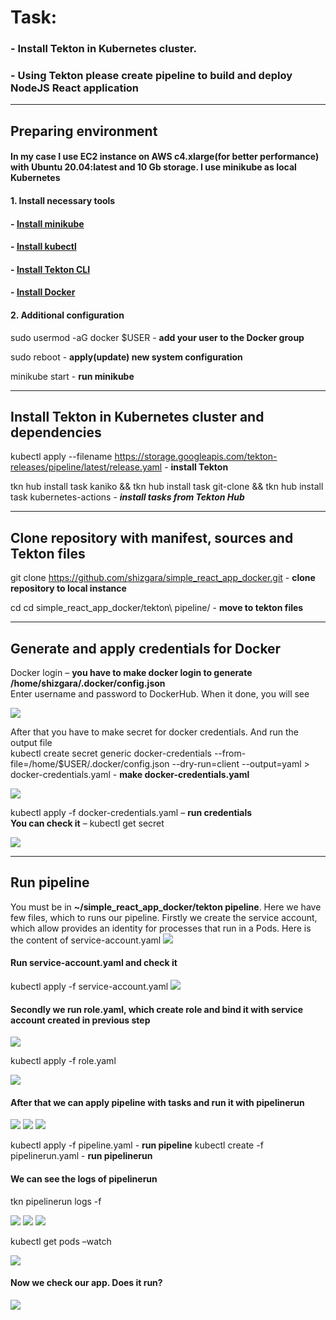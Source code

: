 # Task:
### - Install Tekton in Kubernetes cluster.
### - Using Tekton please create pipeline to build and deploy NodeJS React application


---


## Preparing environment

#### In my case I use EC2 instance on AWS c4.xlarge(for better performance) with Ubuntu 20.04:latest and 10 Gb storage. I use minikube as local Kubernetes

#### 1. Install necessary tools

####     - [Install minikube](https://minikube.sigs.k8s.io/docs/start/)
####     - [Install kubectl](https://kubernetes.io/docs/tasks/tools/install-kubectl-linux/)
####     - [Install Tekton CLI](https://tekton.dev/docs/cli/)
####     - [Install Docker](https://docs.docker.com/engine/install/ubuntu/)

#### 2. Additional configuration

sudo usermod -aG docker $USER   - **add your user to the Docker group**

sudo reboot - **apply(update) new system configuration**

minikube start - **run minikube**


---


## Install Tekton in Kubernetes cluster and dependencies

 kubectl apply --filename https://storage.googleapis.com/tekton-releases/pipeline/latest/release.yaml - **install Tekton**

 tkn hub install task kaniko && tkn hub install task git-clone && tkn hub install task kubernetes-actions - ___install tasks from Tekton Hub___


 ---


## Clone repository with manifest, sources and Tekton files

git clone https://github.com/shizgara/simple_react_app_docker.git - **clone repository to local instance**

cd cd simple_react_app_docker/tekton\ pipeline/ - **move to tekton files**


---


## Generate and apply credentials for Docker

Docker login – **you have to make docker login to generate  /home/shizgara/.docker/config.json**  
Enter username and password to DockerHub. When it done, you will see

![](https://github.com/shizgara/simple_react_app_docker/blob/main/screenshots/docker%20login.PNG)

After that you have to make secret for docker credentials. And run the output file  
kubectl create secret generic docker-credentials --from-file=/home/$USER/.docker/config.json --dry-run=client --output=yaml > docker-credentials.yaml - **make docker-credentials.yaml**

![](https://github.com/shizgara/simple_react_app_docker/blob/main/screenshots/docker-credentials.png)

kubectl apply -f docker-credentials.yaml – **run credentials**   
**You can check it** – kubectl get secret

![](https://github.com/shizgara/simple_react_app_docker/blob/main/screenshots/kubectl%20get%20secret.PNG)


---


## Run pipeline

You must be in **~/simple_react_app_docker/tekton pipeline**. Here we have few files, which to runs our pipeline.
Firstly we create the service account, which allow provides an identity for processes that run in a Pods. Here is the content of service-account.yaml
 ![](https://github.com/shizgara/simple_react_app_docker/blob/main/screenshots/service%20account%20yaml.PNG)

#### Run service-account.yaml and check it  
kubectl apply -f service-account.yaml
![](https://github.com/shizgara/simple_react_app_docker/blob/main/screenshots/kubectl%20get%20service%20account.PNG)

#### Secondly we run role.yaml, which create role and bind it with service account created in previous step

![](https://github.com/shizgara/simple_react_app_docker/blob/main/screenshots/role%20yaml.PNG)

kubectl apply -f role.yaml

![](https://github.com/shizgara/simple_react_app_docker/blob/main/screenshots/kubectl%20get%20role.PNG)

#### After that we can apply pipeline with tasks and run it with pipelinerun

![](https://github.com/shizgara/simple_react_app_docker/blob/main/screenshots/pipiline1.PNG)
![](https://github.com/shizgara/simple_react_app_docker/blob/main/screenshots/pipiline2.PNG)
![](https://github.com/shizgara/simple_react_app_docker/blob/main/screenshots/pipilinerun.PNG)

kubectl apply -f pipeline.yaml - **run pipeline**
kubectl create -f pipelinerun.yaml - **run pipelinerun**

#### We can see the logs of pipelinerun

tkn pipelinerun logs <name created pipilinerun> -f

![](https://github.com/shizgara/simple_react_app_docker/blob/main/screenshots/log1.PNG)
![](https://github.com/shizgara/simple_react_app_docker/blob/main/screenshots/log2.PNG)
![](https://github.com/shizgara/simple_react_app_docker/blob/main/screenshots/log3.PNG)

kubectl get pods –watch

![](https://github.com/shizgara/simple_react_app_docker/blob/main/screenshots/get%20pods.PNG)

#### Now we check our app. Does it run?

![](https://github.com/shizgara/simple_react_app_docker/blob/main/screenshots/check%20arun%20app.PNG)